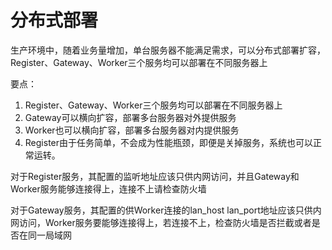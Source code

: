 # 分布式部署

生产环境中，随着业务量增加，单台服务器不能满足需求，可以分布式部署扩容，Register、Gateway、Worker三个服务均可以部署在不同服务器上

要点：

1. Register、Gateway、Worker三个服务均可以部署在不同服务器上
2. Gateway可以横向扩容，部署多台服务器对外提供服务
3. Worker也可以横向扩容，部署多台服务器对内提供服务
4. Register由于任务简单，不会成为性能瓶颈，即便是关掉服务，系统也可以正常运转。

对于Register服务，其配置的监听地址应该只供内网访问，并且Gateway和Worker服务能够连接得上，连接不上请检查防火墙

对于Gateway服务，其配置的供Worker连接的lan_host lan_port地址应该只供内网访问，Worker服务要能够连接得上，若连接不上，检查防火墙是否拦截或者是否在同一局域网
